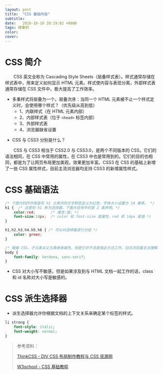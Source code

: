 ```yaml
---
layout: post
title:  "CSS 基础内容"
subtitle:
date:   2018-10-10 20:19:02 +0800
tags: 碍事的
color:
cover:
---
```


# CSS 简介

　　CSS 英文全称为 Cascading Style Sheets（层叠样式表）。样式通常存储在样式表中，用来定义如何显示 HTML 元素。样式使内容与表现分离，外部样式表通常存储在 CSS 文件中，极大提高了工作效率。

  * 多重样式将层叠为一个。层叠次序：当同一个 HTML 元素被不止一个样式定义时，会使用哪个样式？（优先级从高到低）
    - 1、内联样式（在 HTML 元素内部）
    - 2、内部样式表（位于 `<head>` 标签内部）
    - 3、外部样式表
    - 4、浏览器缺省设置

- CSS 与 CSS3 分别是什么？

　　CSS 与 CSS3 相当于 CSS2.0 与 CSS3.0，是两个不同版本的 CSS。它们的语法相同，在 CSS 中常用的属性，在 CSS3 中也是常用到的。它们的目的也相同，都是为了让网页布局更加美观，效果更加丰富。CSS3 在 CSS 的基础上新增了一些 CSS 属性样式，目前主流浏览器均支持 CSS3 的新增属性样式。


# CSS 基础语法

```css
/* 下面代码的作用是将 h1 元素内的文字颜色定义为红色，字体大小设置为 14 像素。 */
h1 {  /* 这里的 h1 称为选择器，下面大括号中的是 2 条声明。*/
    color:red;       /* 属性:值; */
    font-size:14px;  /* color 和 font-size 是属性，red 和 14px 是值 */
}
```

```css
h1,h2,h3,h4,h5,h6 { /* 可以对选择器进行分组 */
    color: green;
}
```

```css
/* 根据 CSS，子元素从父元素继承属性。但是它并不总是按此方式工作，旧式浏览器无法理解继承的问题。 */
body {
    font-family: Verdana, sans-serif;
}
```

- CSS 对大小写不敏感，但是如果涉及到与 HTML 文档一起工作的话，class 和 id 名称对大小写是敏感的。


# CSS 派生选择器

- 派生选择器允许你根据文档的上下文关系来确定某个标签的样式。

```css
li strong {
    font-style: italic;
    font-weight: normal;
}
```












> 参考资料：
>
> [ThinkCSS - DIV CSS 布局制作教程与 CSS 资源网](https://www.thinkcss.com)
>
> [W3school - CSS 基础教程](http://www.w3school.com.cn/css/)




